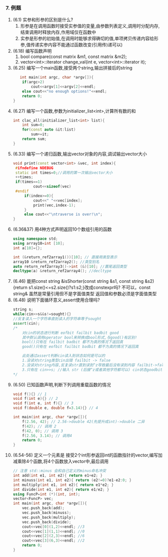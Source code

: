 ### 7. 例题
1. (6.1) 实参和形参的区别是什么?
   1. 形参是在调用函数时接受实参值的变量,由参数列表定义,调用时分配内存,结束调用时释放内存,作用域仅在函数中
   2. 实参是形参的初始值,在调用时能够求得确切的值,单项拷贝传递内容给形参,值传递实参内容不能通过函数改变(引用传)递可以)
2. (6.18) 编写函数声明
   1. bool compare(const matrix &m1, const matrix &m2);
   2. vector\<int>::iterator change_val(int e, vector\<int>::iterator it);
3. (6.25) 编写一个main函数,接受两个string,输出拼接后的string
   ```C++
      int main(int argc, char *argv[]){
       if(argc>2)
           cout<<argv[1]<<argv[2]<<endl;
       else cout<<"no enough options!"<<endl;
       return 0;
   }
   ```
4. (6.27) 编写一个函数,参数为initializer_list\<int>,计算所有数的和
   ```C++
   int clac_all(initializer_list<int> list){
       int sum=0;
       for(const auto &it:list)
           sum+=it;
       return sum;
   }
   ```
5. (6.33) 编写一个递归函数,输出vector对象的内容,调试输出vector大小
   ```C++
   void print(const vector<int> &vec, int index){
   	#ifndefine NDEBUG
   	static int times=0;//调用的第一次输出vector大小
   	++times;
   	if(times==1)
       		cout<<sizeof(vec)
   	#endif    
       	if(index>=0){
           	cout<<" "<<vec[index];
           	print(vec,index-1);
       	}
       	else cout<<"\ntraverse is over!\n";
   }
   ```
6. (6.36&37) 用4种方式声明返回10个数组引用的函数
   ```C++
   using namespace std;
   using array10=int [10];
   int a[10]={};

   int (&return_ref2array1())[10]; // 直接用类型表示
   array10 &return_ref2array2(); //类型别名
   auto return_ref2array3()->int (&)[10]; //置尾返回类型
   decltype(a) &return_ref2array4(); //decltype
   ```
7. (6.46) 能把const string &isShorter(const string &s1, const string &s2){return s1.size()<=s2.size()?s1:s2;}改成constexpr吗?
   不可以，const string& 虽然是常量引用但不是字面值类型
   返回值和参数必须是字面值类型
8. (6.48) 说明下面循环意义,assert使用合理吗?
   ```C++
   string s;
   while(cin>>s&&s!=sought){}
   //反复读入一个字符串直到读入的字符串等于sought
   assert(cin);
   /*
       对cin的状态进行判断 eofbit failbit badbit good
       其中默认调用operator bool来转换成bool形式,与good()有区别!
       bool()只有在 failbit badbit 都不为真的情况下返回真
       good()只有在 eofbit failbit badbit 都不为真的情况下返回真

       此处通过assert判断cin读入到状态如何是可以的
       1.没读对string类型cin出错 failbit -> false
       2.没读对string内容,反复读str直到读到^z导致最后没有读到内容 failbit->false
       3.只有在 cin>>s; //输入 str (后接^z或者其他字符都可以) cin状态goodbit和eofbit bool为真
   */
   ```
9. (6.50) 已知函数声明,判断下列调用重载函数的情况
   ```C++
   void f(){} // 1
   void f(int e){} // 2
   void f(int e, int f){} // 3
   void f(double e, double f=3.14){} // 4

   int main(int argc, char *argv[]){
       f(2.56, 42); // 2.56->double 42(先提升成int)->double 二异
       f(42); // 调用 2
       f(42, 0); // 调用 3
       f(2.56, 3.14); // 调用4
       return 0;
   }
   ```
10. (6.54-56) 定义一个元素是 接受2个int形参返回int的函数指针的vector,编写加减乘除4个函数,将4个函数放入vector中,最后调用
    ```C++
    // 注意 std::minus 会和自己定义的minus命名冲突
    int add(int e1, int e2){ return e1+e2; }
    int minuss(int e1, int e2){ return (e2!=0)?e1-e2:0; }
    int multiply(int e1, int e2){ return e1*e2; }
    int divide(int e1, int e2){ return e1/e2; }
    using FuncP=int (*)(int, int);
    vector<FuncP> vec;
    int main(int argc, char *argv[]){
        vec.push_back(add);
        vec.push_back(minuss);
        vec.push_back(multiply);
        vec.push_back(divide);
        cout<<vec[0](1,2)<<endl; //3
        cout<<vec[1](1,1)<<endl; //0
        cout<<vec[2](2,3)<<endl; //6
        cout<<vec[3](6,3)<<endl; //2
        return 0;
    }
    ```